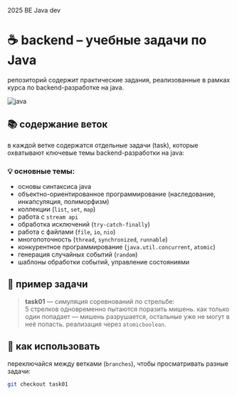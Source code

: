 2025 BE
Java dev


# ☕ backend – учебные задачи по Java

репозиторий содержит практические задания, реализованные в рамках курса по backend-разработке на java.

![java](https://img.shields.io/badge/Java-17-blue?logo=java&logoColor=white)

## 📚 содержание веток

в каждой ветке содержатся отдельные задачи (task), которые охватывают ключевые темы backend-разработки на java:

### 💡 основные темы:

- основы синтаксиса java
- объектно-ориентированное программирование (наследование, инкапсуляция, полиморфизм)
- коллекции (`list`, `set`, `map`)
- работа с `stream api`
- обработка исключений (`try-catch-finally`)
- работа с файлами (`file`, `io`, `nio`)
- многопоточность (`thread`, `synchronized`, `runnable`)
- конкурентное программирование (`java.util.concurrent`, `atomic`)
- генерация случайных событий (`random`)
- шаблоны обработки событий, управление состояниями

## 🏹 пример задачи

> **task01** — симуляция соревнований по стрельбе:  
> 5 стрелков одновременно пытаются поразить мишень. как только один попадает — мишень разрушается, остальные уже не могут в неё попасть. реализация через `atomicboolean`.

## 🔀 как использовать

переключайся между ветками (`branches`), чтобы просматривать разные задачи:

```bash
git checkout task01
